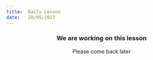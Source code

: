 ```yaml
---
title:  Daily Lesson
date:   20/05/2017
---
```


### <center>We are working on this lesson</center>
<center>Please come back later</center>